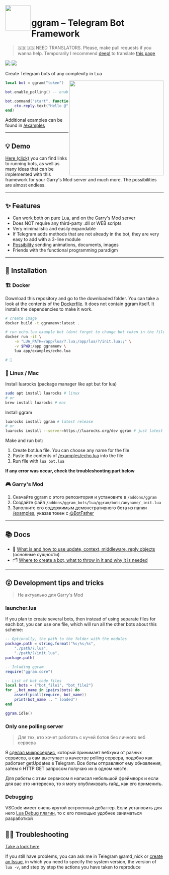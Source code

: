 <img align="left" width="80" src="https://i.imgur.com/AbYOj2T.png">

# ggram – Telegram Bot Framework

> 🇬🇧 🇺🇸 NEED TRANSLATORS. Please, make pull requests if you wanna help. Temporarily I recommend [deepl](https://www.deepl.com/translator) to translate [this page](https://raw.githubusercontent.com/TRIGONIM/ggram/main/readme.md)

<p align="left">
	<img src="https://img.shields.io/github/languages/code-size/TRIGONIM/ggram">
	<img src="https://img.shields.io/github/license/TRIGONIM/ggram">
</p>

Create Telegram bots of any complexity in Lua

<img align="right" width="300" src="https://user-images.githubusercontent.com/9200174/135781831-dbb545a9-b3d9-4d0a-ba58-dd42935d35f0.png">

```lua
local bot = ggram("token")

bot.enable_polling() -- enables getUpdates loop

bot.command("start", function(ctx)
	ctx.reply.text("Hello @" .. ctx.from.username)
end)
```

Additional examples can be found in [/examples](/examples)

---

## 💡 Demo
[Here (click)](https://forum.gm-donate.net/t/idei-telegram-botov-dlya-vashego-servera/197) you can find links to running bots, as well as many ideas that can be implemented with this framework for your Garry's Mod server and much more. The possibilities are almost endless.

---

## ✨ Features
- Can work both on pure Lua, and on the Garry's Mod server
- Does NOT require any third-party .dll or WEB scripts
- Very minimalistic and easily expandable
- If Telegram adds methods that are not already in the bot, they are very easy to add with a 3-line module
- [Possibility](/lua/ggram/includes/surprise) sending animations, documents, images
- Friends with the functional programming paradigm

---

## 🚀 Installation

### 🏗 Docker

Download this repository and go to the downloaded folder. You can take a look at the contents of the [Dockerfile](/Dockerfile). It does not contain ggram itself. It installs the dependencies to make it work.

```bash
# create image
docker build -t ggramenv:latest .

# run echo.lua example bot (dont forget to change bot token in the file)
docker run -it \
	-e "LUA_PATH=/app/lua/?.lua;/app/lua/?/init.lua;;" \
	-v $PWD:/app ggramenv \
	lua app/examples/echo.lua

# 🎉
```

### 🐧 Linux / Mac

Install luarocks (package manager like apt but for lua)

```bash
sudo apt install luarocks # linux
# or
brew install luarocks # mac
```

Install ggram

```bash
luarocks install ggram # latest release
# or
luarocks install --server=https://luarocks.org/dev ggram # just latest
```

Make and run bot:
1. Create bot.lua file. You can choose any name for the file
2. Paste the contents of [/examples/echo.lua](/examples/echo.lua) into the file
3. Run file with `lua bot.lua`

**If any error was occur, check the troubleshooting part below**


### 🎮 Garry's Mod
1. Скачайте ggram с этого репозитория и установите в `/addons/ggram`
2. Создайте файл `/addons/ggram_bots/lua/ggram/bots/anyname/_init.lua`
3. Заполните его содержимым демонстративного бота из папки [/examples](/examples), указав токен с [@BotFather](https://t.me/BotFather)

---

## 📚 Docs
- 🤔 [What is and how to use update, context, middleware, reply objects](/info/understanding_things.md) (основные сущности)
- 🗂 [Where to create a bot, what to throw in it and why it is needed](/info/project_structure.md)

---

## 😮 Development tips and tricks

> Не актуально для Garry's Mod

### launcher.lua

If you plan to create several bots, then instead of using separate files for each bot, you can use one file, which will run all the other bots about this scheme:

```lua
-- Optionally, the path to the folder with the modules
package.path = string.format("%s;%s;%s",
	"./path/?.lua",
	"./path/?/init.lua",
package.path)

-- Inluding ggram
require("ggram.core")

-- List of bot code files
local bots = {"bot_file1", "bot_file2"}
for _,bot_name in ipairs(bots) do
	assert(pcall(require, bot_name))
	print(bot_name .. " loaded")
end

ggram.idle()
```

### Only one polling server

> Для тех, кто хочет работать с кучей ботов без личного веб сервера

Я [сделал микросервис](https://blog.amd-nick.me/poll-gmod-app-docs/), который принимает вебхуки от разных сервисов, а сам выступает в качестве polling сервера, подобно как работает getUpdates в Telegram. Все боты отправляют ему обновления, затем я HTTP GET запросом получаю их в одном месте.

Для работы с этим сервисом я написал небольшой фреймворк и если для вас это интересно, то я могу опубликовать гайд, как его применить.

### Debugging

VSCode имеет очень крутой встроенный дебаггер. Если установить для него [Lua Debug плагин](https://marketplace.visualstudio.com/items?itemName=actboy168.lua-debug), то с его помощью удобнее заниматься разработкой

## 👩‍🔧 Troubleshooting

[Take a look here](/info/troubleshooting.md)

If you still have problems, you can ask me in Telegram @amd_nick or [create an Issue](https://github.com/TRIGONIM/ggram/issues/new), in which you need to specify the system version, the version of `lua -v`, and step by step the actions you have taken to reproduce

